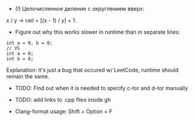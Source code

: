- (!) Целочисленное деление с округлением вверх: 

x / y -> ceil = [(x - 1) / y] + 1.

- Figure out why this works slower in runtime than in separate lines:
```
int a = 0, b = 0;
// VS
int a = 0;
int b = 0;
```

Explanation: it's just a bug that occured w/ LeetCode, runtime should remain the same.

- TODO: Find out when it is needed to specify c-tor and d-tor manually

- TODO: add links to .cpp files inside gh

- Clang-format usage: Shift + Option + F